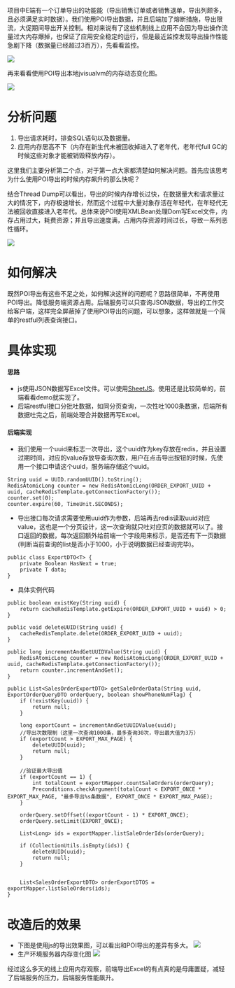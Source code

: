  项目中E端有一个订单导出的功能能（导出销售订单或者销售退单，导出列颇多，且必须满足实时数据）。我们使用POI导出数据，并且后端加了熔断措施，导出限流，大促期间导出开关控制。相对来说有了这些机制线上应用不会因为导出操作流量过大内存爆掉，也保证了应用安全稳定的运行，但是最近监控发现导出操作性能急剧下降（数据量已经超过3百万），先看看监控。

![](https://github.com/moxingwang/resource/blob/master/image/majorization/%E8%AE%A2%E5%8D%95%E5%AF%BC%E5%87%BA%E4%BC%98%E5%8C%96%E5%89%8Dheap.png?raw=true)

 再来看看使用POI导出本地jvisualvm的内存动态变化图。

![](https://github.com/moxingwang/resource/blob/master/image/majorization/poiExportOne.gif?raw=true)

# 分析问题

1. 导出请求耗时，排查SQL语句以及数据量。
2. 应用内存居高不下（内存在新生代未被回收掉进入了老年代，老年代full GC的时候这些对象才能被销毁释放内存）。

这里我们主要分析第二个点，对于第一点大家都清楚如何解决问题。首先应该思考为什么使用POI导出的时候内存飙升的那么快呢？

结合Thread Dump可以看出，导出的时候内存增长过快，在数据量大和请求量过大的情况下，内存极速增长，然而这个过程中大量对象存活在年轻代，在年轻代无法被回收直接进入老年代。总体来说POI使用XMLBean处理Dom写Excel文件，内存占用过大，耗费资源；并且导出速度满，占用内存资源时间过长，导致一系列恶性循环。

![](https://github.com/moxingwang/resource/blob/master/image/other/poi_object_memory.png?raw=true)

# 如何解决
既然POI导出有这些不足之处，如何解决这样的问题呢？思路很简单，不再使用POI导出。降低服务端资源占用。后端服务可以只查询JSON数据，导出的工作交给客户端，这样完全屏蔽掉了使用POI导出的问题，可以想象，这样做就是一个简单的restful列表查询接口。

# 具体实现
#### 思路
* js使用JSON数据写Excel文件。可以使用[SheetJS](http://sheetjs.com/)。使用还是比较简单的，前端看看demo就实现了。
* 后端restful接口分批吐数据，如同分页查询，一次性吐1000条数据，后端所有数据吐完之后，前端处理合并数据再写Excel。

#### 后端实现
* 我们使用一个uuid来标志一次导出，这个uuid作为key存放在redis，并且设置过期时间，对应的value存放导查询次数，用户在点击导出按钮的时候，先使用一个接口申请这个uuid，服务端存储这个uuid。
````
String uuid = UUID.randomUUID().toString();
RedisAtomicLong counter = new RedisAtomicLong(ORDER_EXPORT_UUID + uuid, cacheRedisTemplate.getConnectionFactory());
counter.set(0);
counter.expire(60, TimeUnit.SECONDS);
````
* 导出接口每次请求需要使用uuid作为参数，后端再去redis读取uuid对应value，这也是一个分页设计，这一次查询就只吐对应页的数据就可以了。接口返回的数据，每次返回额外给前端一个字段用来标示，是否还有下一页数据(判断当前查询的list是否小于1000，小于说明数据已经查询完毕)。
````
public class ExportDTO<T> {
    private Boolean HasNext = true;
    private T data;
}
````
* 具体实例代码
````
public boolean existKey(String uuid) {
    return cacheRedisTemplate.getExpire(ORDER_EXPORT_UUID + uuid) > 0;
}

public void deleteUUID(String uuid) {
    cacheRedisTemplate.delete(ORDER_EXPORT_UUID + uuid);
}

public long incrementAndGetUUIDValue(String uuid) {
    RedisAtomicLong counter = new RedisAtomicLong(ORDER_EXPORT_UUID + uuid, cacheRedisTemplate.getConnectionFactory());
    return counter.incrementAndGet();
}

public List<SalesOrderExportDTO> getSaleOrderData(String uuid, ExportOrderQueryDTO orderQuery, boolean showPhoneNumFlag) {
    if (!existKey(uuid)) {
        return null;
    }

    long exportCount = incrementAndGetUUIDValue(uuid);
    //导出次数限制（这里一次查询1000条，最多查询30次，导出最大值为3万）
    if (exportCount > EXPORT_MAX_PAGE) {
        deleteUUID(uuid);
        return null;
    }

    //验证最大导出值
    if (exportCount == 1) {
        int totalCount = exportMapper.countSaleOrders(orderQuery);
        Preconditions.checkArgument(totalCount < EXPORT_ONCE * EXPORT_MAX_PAGE, "最多导出%s条数据", EXPORT_ONCE * EXPORT_MAX_PAGE);
    }

    orderQuery.setOffset((exportCount - 1) * EXPORT_ONCE);
    orderQuery.setLimit(EXPORT_ONCE);

    List<Long> ids = exportMapper.listSaleOrderIds(orderQuery);

    if (CollectionUtils.isEmpty(ids)) {
        deleteUUID(uuid);
        return null;
    }


    List<SalesOrderExportDTO> orderExportDTOS = exportMapper.listSaleOrders(ids);
}
````

# 改造后的效果
* 下图是使用js的导出效果图，可以看出和POI导出的差异有多大。
![](https://github.com/moxingwang/resource/blob/master/image/majorization/jsonExport.gif?raw=true)
* 生产环境服务器内存变化图
![](https://github.com/moxingwang/resource/blob/master/image/majorization/%E5%AF%BC%E5%87%BA%E4%BC%98%E5%8C%96%E5%90%8E.png?raw=true)

经过这么多天的线上应用内存观察，前端导出Excel的有点真的是毋庸置疑，减轻了后端服务的压力，后端服务性能飙升。
